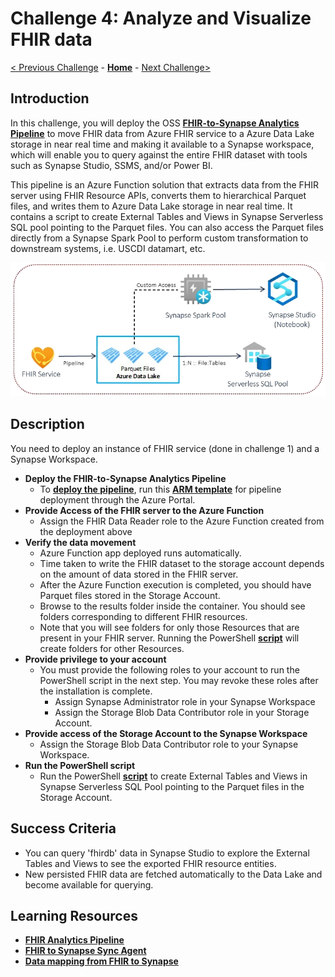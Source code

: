 # Challenge 4: Analyze and Visualize FHIR data

[< Previous Challenge](./Challenge03.md) - **[Home](../readme.md)** - [Next Challenge>](./Challenge05.md)

## Introduction

In this challenge, you will deploy the OSS **[FHIR-to-Synapse Analytics Pipeline](https://github.com/microsoft/FHIR-Analytics-Pipelines/blob/main/FhirToDataLake/docs/Deployment.md)** to move FHIR data from Azure FHIR service to a Azure Data Lake storage in near real time and making it available to a Synapse workspace, which will enable you to query against the entire FHIR dataset with tools such as Synapse Studio, SSMS, and/or Power BI.

This pipeline is an Azure Function solution that extracts data from the FHIR server using FHIR Resource APIs, converts them to hierarchical Parquet files, and writes them to Azure Data Lake storage in near real time. It contains a script to create External Tables and Views in Synapse Serverless SQL pool pointing to the Parquet files.  You can also access the Parquet files directly from a Synapse Spark Pool to perform custom transformation to downstream systems, i.e. USCDI datamart, etc.

<center><img src="../images/challenge04-architecture.png" width="550"></center>

## Description

You need to deploy an instance of FHIR service (done in challenge 1) and a Synapse Workspace.

- **Deploy the FHIR-to-Synapse Analytics Pipeline**
    - To **[deploy the pipeline](https://github.com/microsoft/FHIR-Analytics-Pipelines/blob/main/FhirToDataLake/docs/Deployment.md#1-deploy-the-pipeline)**, run this **[ARM template](https://portal.azure.com/#create/Microsoft.Template/uri/https%3A%2F%2Fraw.githubusercontent.com%2FMicrosoft%2FFHIR-Analytics-Pipelines%2Fmain%2FFhirToDataLake%2Fdeploy%2Ftemplates%2FFhirSynapsePipelineTemplate.json)** for pipeline deployment through the Azure Portal.      
- **Provide Access of the FHIR server to the Azure Function**
    - Assign the FHIR Data Reader role to the Azure Function created from the deployment above
- **Verify the data movement**
    - Azure Function app deployed runs automatically. 
    - Time taken to write the FHIR dataset to the storage account depends on the amount of data stored in the FHIR server. 
    - After the Azure Function execution is completed, you should have Parquet files stored in the Storage Account. 
    - Browse to the results folder inside the container. You should see folders corresponding to different FHIR resources. 
    - Note that you will see folders for only those Resources that are present in your FHIR server. Running the PowerShell **[script](https://github.com/microsoft/FHIR-Analytics-Pipelines/blob/main/FhirToDataLake/scripts/Set-SynapseEnvironment.ps1)** will create folders for other Resources.
- **Provide privilege to your account**
    - You must provide the following roles to your account to run the PowerShell script in the next step. You may revoke these roles after the installation is complete.
        - Assign Synapse Administrator role in your Synapse Workspace
        - Assign the Storage Blob Data Contributor role in your Storage Account.
- **Provide access of the Storage Account to the Synapse Workspace**
    - Assign the Storage Blob Data Contributor role to your Synapse Workspace.
- **Run the PowerShell script**
    - Run the PowerShell **[script](https://github.com/microsoft/FHIR-Analytics-Pipelines/blob/main/FhirToDataLake/scripts/Set-SynapseEnvironment.ps1)** to create External Tables and Views in Synapse Serverless SQL Pool pointing to the Parquet files in the Storage Account.

## Success Criteria
- You can query 'fhirdb' data in Synapse Studio to explore
    the External Tables and Views to see the exported FHIR resource entities.
- New persisted FHIR data are fetched automatically to the Data Lake and become available for querying.

## Learning Resources

- **[FHIR Analytics Pipeline](https://github.com/microsoft/FHIR-Analytics-Pipelines)**
- **[FHIR to Synapse Sync Agent](https://github.com/microsoft/FHIR-Analytics-Pipelines/blob/main/FhirToDataLake/docs/Deployment.md#fhir-to-synapse-sync-agent)**
- **[Data mapping from FHIR to Synapse](https://github.com/microsoft/FHIR-Analytics-Pipelines/blob/main/FhirToDataLake/docs/Data-Mapping.md)**
